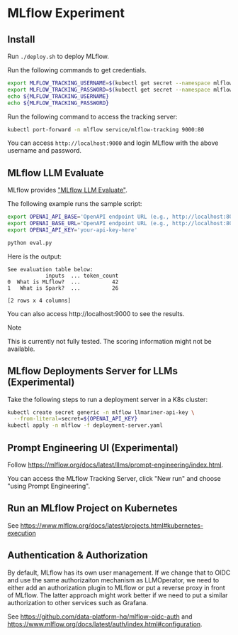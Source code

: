 # MLflow Experiment

## Install

Run `./deploy.sh` to deploy MLflow.

Run the following commands to get credentials.

```bash
export MLFLOW_TRACKING_USERNAME=$(kubectl get secret --namespace mlflow mlflow-tracking -o jsonpath="{ .data.admin-user }" | base64 -d)
export MLFLOW_TRACKING_PASSWORD=$(kubectl get secret --namespace mlflow mlflow-tracking -o jsonpath="{.data.admin-password }" | base64 -d)
echo ${MLFLOW_TRACKING_USERNAME}
echo ${MLFLOW_TRACKING_PASSWORD}
```

Run the following command to access the tracking server:

```bash
kubectl port-forward -n mlflow service/mlflow-tracking 9000:80
```

You can access `http://localhost:9000` and login MLflow with the above username and password.

## MLflow LLM Evaluate

MLflow provides ["MLflow LLM Evaluate"](https://mlflow.org/docs/latest/llms/llm-evaluate/index.html).

The following example runs the sample script:

```bash
export OPENAI_API_BASE='OpenAPI endpoint URL (e.g., http://localhost:8080/v1)'
export OPENAI_BASE_URL='OpenAPI endpoint URL (e.g., http://localhost:8080/v1)'
export OPENAI_API_KEY='your-api-key-here'

python eval.py
```

Here is the output:

```
See evaluation table below:
            inputs  ... token_count
0  What is MLflow?  ...          42
1   What is Spark?  ...          26

[2 rows x 4 columns]
```

You can also access http://localhost:9000 to see the results.

> [!NOTE]
> This is currently not fully tested. The scoring information might not be available.

## MLflow Deployments Server for LLMs (Experimental)

Take the following steps to run a deployment server in a K8s cluster:

```bash
kubectl create secret generic -n mlflow llmariner-api-key \
  --from-literal=secret=${OPENAI_API_KEY}
kubectl apply -n mlflow -f deployment-server.yaml
```

## Prompt Engineering UI (Experimental)

Follow https://mlflow.org/docs/latest/llms/prompt-engineering/index.html.

You can access the MLflow Tracking Server, click "New run" and choose "using Prompt Engineering".

## Run an MLflow Project on Kubernetes

See https://www.mlflow.org/docs/latest/projects.html#kubernetes-execution

## Authentication & Authorization

By default, MLflow has its own user management. If we change that to OIDC and use the same authorizaiton mechanism as LLMOperator,
we need to either add an authorization plugin to MLflow or put a reverse proxy in front of MLflow. The latter approach might work
better if we need to put a similar authorization to other services such as Grafana.

See https://github.com/data-platform-hq/mlflow-oidc-auth and https://www.mlflow.org/docs/latest/auth/index.html#configuration.

